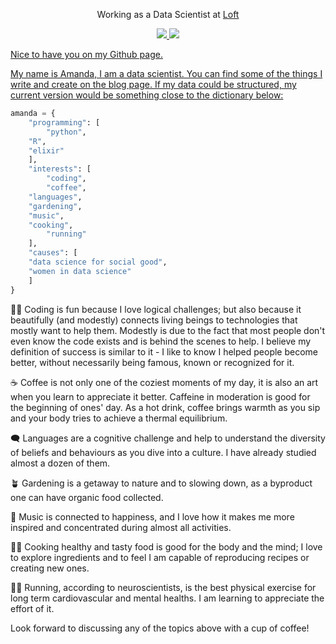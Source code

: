 <p align='center'> Working as a Data Scientist at <a href="http://loft.com.br"> Loft </a></p>

<p align="center">
    <a href="https://linkedin.com/in/amanda-ferraboli/">
            <img src="https://img.shields.io/badge/-amanda.ferraboli-0077B5?style=flat&logo=Linkedin&logoColor=white"/>
    <a href="https://medium.com/@amanda.ferraboli">
	<img src="https://img.shields.io/badge/-amanda.ferraboli-black?style=flat&logo=Medium&logoColor=white"/>
    
</p>

Nice to have you on my Github page. 

My name is Amanda, I am a data scientist. You can find some of the things I write and create on the blog page. 
If my data could be structured, my current version would be something close to the dictionary below:

```python
amanda = {
    "programming": [
    	"python",
	"R", 
	"elixir"
    ],
    "interests": [
        "coding",
        "coffee",
	"languages", 
	"gardening", 
	"music",
	"cooking",
        "running"
    ],
    "causes": [
	"data science for social good", 
	"women in data science"
    ]
}
```

👩‍💻
Coding is fun because I love logical challenges; but also because it beautifully (and modestly) connects living beings to technologies that mostly want to help them. Modestly is due to the fact that most people don't even know the code exists and is behind the scenes to help. I believe my definition of success is similar to it - I like to know I helped people become better, without necessarily being famous, known or recognized for it. 

☕
Coffee is not only one of the coziest moments of my day, it is also an art when you learn to appreciate it better. Caffeine in moderation is good for the beginning of ones' day. As a hot drink, coffee brings warmth as you sip and your body tries to achieve a thermal equilibrium.

🗨️
Languages are a cognitive challenge and help to understand the diversity of beliefs and behaviours as you dive into a culture. I have already studied almost a dozen of them. 

🪴
Gardening is a getaway to nature and to slowing down, as a byproduct one can have organic food collected. 

🎵
Music is connected to happiness, and I love how it makes me more inspired and concentrated during almost all activities.

🧑‍🍳
Cooking healthy and tasty food is good for the body and the mind; I love to explore ingredients and to feel I am capable of reproducing recipes or creating new ones.

🏃‍♀️
Running, according to neuroscientists, is the best physical exercise for long term cardiovascular and mental healths. I am learning to appreciate the effort of it.


Look forward to discussing any of the topics above with a cup of coffee!
